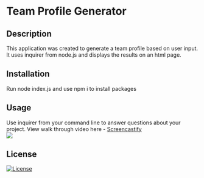# Team Profile Generator 


## Description 
This application was created to generate a team profile based on user input. It uses inquirer from node.js and displays the results on an html page. 
 


## Installation 
Run node index.js and use npm i to install packages

## Usage 
Use inquirer from your command line to answer questions about your project.
View walk through video here - [Screencastify](https://drive.google.com/file/d/1tWZNaLaSKDgV-UohblVVEdnwex9nPzDj/view)<br>
<img src="./assets/image/samplepage.png">

## License 
[![License](https://img.shields.io/badge/license-MIT-blue.svg)](/LICENSE)



